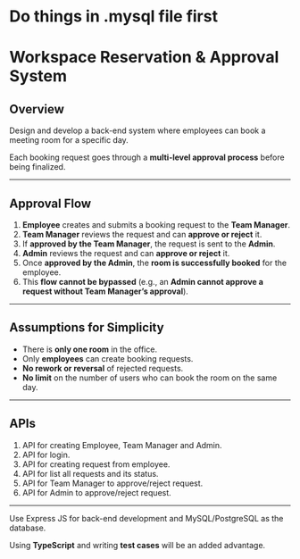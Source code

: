 # Do things in .mysql file first
# **Workspace Reservation & Approval System**

## **Overview**

Design and develop a back-end system where employees can book a meeting room for a specific day.

Each booking request goes through a **multi-level approval process** before being finalized.

---

## **Approval Flow**

1. **Employee** creates and submits a booking request to the **Team Manager**.
2. **Team Manager** reviews the request and can **approve or reject** it.
3. If **approved by the Team Manager**, the request is sent to the **Admin**.
4. **Admin** reviews the request and can **approve or reject** it.
5. Once **approved by the Admin**, the **room is successfully booked** for the employee.
6. This **flow cannot be bypassed** (e.g., an **Admin cannot approve a request without Team Manager’s approval**).

---

## **Assumptions for Simplicity**

- There is **only one room** in the office.
- Only **employees** can create booking requests.
- **No rework or reversal** of rejected requests.
- **No limit** on the number of users who can book the room on the same day.

---

## APIs

1. API for creating Employee, Team Manager and Admin.
2. API for login.
3. API for creating request from employee.
4. API for list all requests and its status.
5. API for Team Manager to approve/reject request.
6. API for Admin to approve/reject request.

---

Use Express JS for back-end development and MySQL/PostgreSQL as the database.

Using **TypeScript** and writing **test cases** will be an added advantage.
